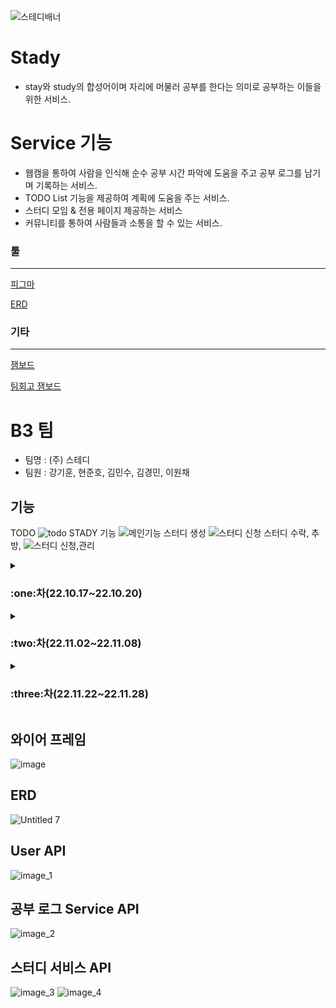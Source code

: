 ![스테디배너](https://user-images.githubusercontent.com/113074274/204524489-54a8e293-0e50-471e-889b-6322837f7d73.png)
# Stady
- stay와 study의 합성어이며 자리에 머물러 공부를 한다는 의미로 공부하는 이들을 위한 서비스.
# Service 기능
- 웹캠을 통하여 사람을 인식해 순수 공부 시간 파악에 도움을 주고 공부 로그를 남기며 기록하는 서비스.
- TODO List 기능을 제공하여 계획에 도움을 주는 서비스.
- 스터디 모임 & 전용 페이지 제공하는 서비스
- 커뮤니티를 통하여 사람들과 소통을 할 수 있는 서비스.

### 툴

---

[피그마](https://www.figma.com/file/4euWhIaup0RZ53UDJXCTk3/Untitled?t=SFakNXjLpgUrg56C-0)

[ERD](https://www.erdcloud.com/d/BYxpMAdg9QcLRupjg)

### 기타

---

[잼보드](https://jamboard.google.com/d/1Bdh9nlqy0WqR_PLrCOJHXvcz_ZwfgXGMfQTYgqp4UXY/viewer?f=0)

[팀회고 잼보드](https://jamboard.google.com/d/1YwARzhHt1EIsbWT8DFY1Zb3etAGyrNoriYOINm-xkTw/viewer?ts=635255fc&f=3)

# **B3 팀**

- 팀명 : (주) 스테디
- 팀원 : 강기훈, 현준호, 김민수, 김경민, 이원채


## 기능
TODO
![todo](https://user-images.githubusercontent.com/112795528/210121740-febcb10a-d06d-4d92-a5fc-9aca7a889b7a.gif)
STADY 기능
![메인기능](https://user-images.githubusercontent.com/112795528/210121734-876d78cd-7504-45a6-b433-b370ad85954d.gif)
스터디 생성
![스터디 신청](https://user-images.githubusercontent.com/112795528/210121753-b254d210-d489-4ace-a01e-3b638e059d86.gif)
스터디 수락, 추방, 
![스터디 신청,관리](https://user-images.githubusercontent.com/112795528/210121758-6f941b88-8b38-49e1-9d65-270f4e1794ed.gif)

<details>
<summary><h3>:one:차(22.10.17~22.10.20) </h3></summary>
<div markdown ="1">

#### 회원가입, 로그인, 로그아웃

- SNS연동 로그인
- 이메일 인증

#### 정보 수정, 비밀번호 변경

#### :pencil2: 공부 로그 자동 기록

- 공부 로그 & 머신러닝 연동
- 날짜별 공부 로그 기록 보기
</div>
</details>

<details>
<summary><h3>:two:차(22.11.02~22.11.08) </h3></summary>
<div markdown ="1">

#### 프론트앤드 & 백앤드 분리(DRF)

#### :closed_book: 스터디 그룹을 모집 & 참여할 수 있는 서비스 추가

- 스터디 그룹 생성, 수정, 삭제
- 스터디 그룹 메인( 최신, 검색)
- 스터디 그룹 디테일 ( 주최자-수락거절, 수정 삭제 , 참여자- 신청취소)
- 스터드 그룹 즐겨 찾기 기능 추가

#### 개인 프로필 페이지 추가( 공부로그, 스터디 그룹들)

- 신청한 그룹 리스트 보기, 즐겨 찾기 리스트 보기

#### :ballot_box_with_check:스터디 추천 서비스 추가

- 태그를 통한 스터디 그룹 추천 시스템
</div>
</details>

<details>
<summary><h3>:three:차(22.11.22~22.11.28) </h3></summary>
<div markdown ="1">

#### :lips: 커뮤니티

- 익명 게시판(랜덤 닉네임 생성) & 자유 게시판
- 게시글 생성, 수정, 삭제
- 댓글 생성, 수정, 삭제

#### 스터디 그룹

- 스터디 그룹 전용 페이지
- 모집 정보 수정, 삭제
- 게시글 작성, 수정, 삭제

#### :moneybag: 벌금 제도

#### :white_check_mark: Todo 리스트 추가

#### Error 보수

</div>
</details>

## 와이어 프레임
![image](https://user-images.githubusercontent.com/113074274/204526136-093a5077-2073-4562-a364-5b008fc636ef.png)

## ERD

![Untitled 7](https://user-images.githubusercontent.com/113074274/204202291-3358238a-4af8-471e-8229-5867f7b27d46.png)

## User API

![image_1](https://user-images.githubusercontent.com/113074274/204511286-4206c1da-e351-42d2-9e85-54a533f581ed.png)

## 공부 로그 Service API

![image_2](https://user-images.githubusercontent.com/113074274/204511296-e1571494-13dc-4b36-8bbc-7b3ec8244a48.png)

## 스터디 서비스 API

![image_3](https://user-images.githubusercontent.com/113074274/204511317-0afcb819-0088-4ae2-b5cb-56284c7a63cb.png)
![image_4](https://user-images.githubusercontent.com/113074274/204511358-59245fc9-fa23-4c1d-825f-aed88b38e3a9.png)
